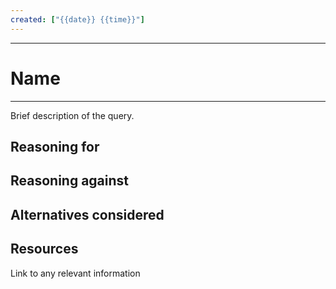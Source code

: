 ```yaml
---
created: ["{{date}} {{time}}"]
---
```

___
# Name 
___
Brief description of the query.

## Reasoning for

## Reasoning against

## Alternatives considered

## Resources
Link to any relevant information